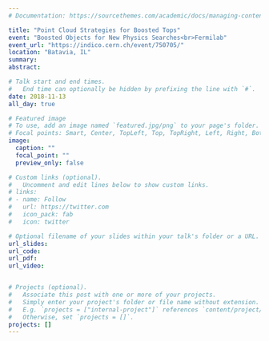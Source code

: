```yaml
---
# Documentation: https://sourcethemes.com/academic/docs/managing-content/

title: "Point Cloud Strategies for Boosted Tops"
event: "Boosted Objects for New Physics Searches<br>Fermilab"
event_url: "https://indico.cern.ch/event/750705/"
location: "Batavia, IL"
summary:
abstract:

# Talk start and end times.
#   End time can optionally be hidden by prefixing the line with `#`.
date: 2018-11-13
all_day: true

# Featured image
# To use, add an image named `featured.jpg/png` to your page's folder. 
# Focal points: Smart, Center, TopLeft, Top, TopRight, Left, Right, BottomLeft, Bottom, BottomRight.
image:
  caption: ""
  focal_point: ""
  preview_only: false

# Custom links (optional).
#   Uncomment and edit lines below to show custom links.
# links:
# - name: Follow
#   url: https://twitter.com
#   icon_pack: fab
#   icon: twitter

# Optional filename of your slides within your talk's folder or a URL.
url_slides:
url_code:
url_pdf:
url_video:


# Projects (optional).
#   Associate this post with one or more of your projects.
#   Simply enter your project's folder or file name without extension.
#   E.g. `projects = ["internal-project"]` references `content/project/deep-learning/index.md`.
#   Otherwise, set `projects = []`.
projects: []
---
```

